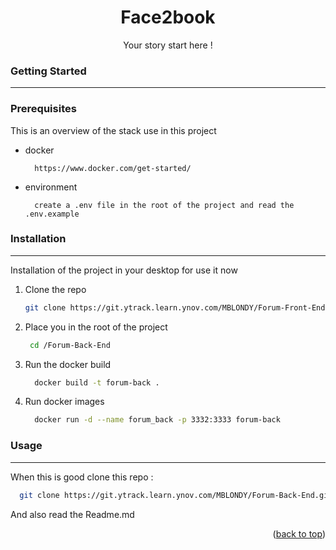 <h1 id="top" align="center">Face2book</h1>
  <p align="center">
    Your story start here !
    <br />
  </p>

### Getting Started
<hr>

### Prerequisites

This is an overview of the stack use in this project

* docker
  ```url
    https://www.docker.com/get-started/
  ```

* environment
  ```url
    create a .env file in the root of the project and read the .env.example
  ```

### Installation
<hr>

Installation of the project in your desktop for use it now

1. Clone the repo
   ```sh
   git clone https://git.ytrack.learn.ynov.com/MBLONDY/Forum-Front-End.git
   ```

2. Place you in the root of the project
   ```sh
    cd /Forum-Back-End
   ```

4. Run the docker build
   ```sh
     docker build -t forum-back .
   ```

5. Run docker images
   ```sh
     docker run -d --name forum_back -p 3332:3333 forum-back
   ```

### Usage
<hr>

When this is good clone this repo :
   ```sh
     git clone https://git.ytrack.learn.ynov.com/MBLONDY/Forum-Back-End.git
   ```

And also read the Readme.md

<p align="right">(<a href="#top">back to top</a>)</p>
